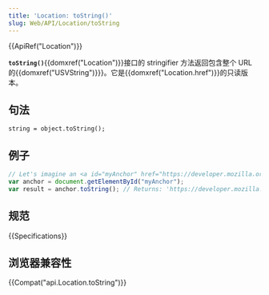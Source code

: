 ```yaml
---
title: 'Location: toString()'
slug: Web/API/Location/toString
---
```


{{ApiRef("Location")}}

**`toString()`**{{domxref("Location")}}接口的 stringifier 方法返回包含整个 URL 的{{domxref("USVString")}}}。它是{{domxref("Location.href")}}的只读版本。

## 句法

```plain
string = object.toString();
```

## 例子

```js
// Let's imagine an <a id="myAnchor" href="https://developer.mozilla.org/en-US/docs/Location/toString"> element is in the document
var anchor = document.getElementById("myAnchor");
var result = anchor.toString(); // Returns: 'https://developer.mozilla.org/en-US/docs/Location/toString'
```

## 规范

{{Specifications}}

## 浏览器兼容性

{{Compat("api.Location.toString")}}
